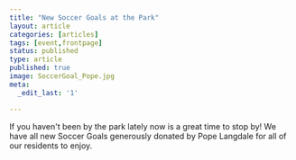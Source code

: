 ```yaml
---
title: "New Soccer Goals at the Park"
layout: article
categories: [articles]
tags: [event,frontpage]
status: published
type: article
published: true
image: SoccerGoal_Pope.jpg
meta:
  _edit_last: '1'

---
```


If you haven't been by the park lately now is a great time to stop by! We have
all new Soccer Goals generously donated by Pope Langdale for all of our
residents to enjoy.
